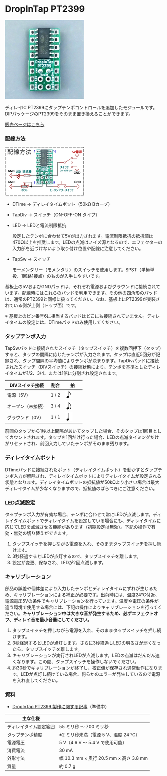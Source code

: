 ﻿# DropInTap PT2399

<img src="img/pic_DropInTapPT2399.jpg" width="50%"><br>

ディレイIC PT2399にタップテンポコントロールを追加したモジュールです。DIPパッケージのPT2399をそのまま置き換えることができます。

[販売ページはこちら](https://kanengomibako.booth.pm/items/7034304)



### 配線方法

<img src="img/wiring_DropInTapPT2399.png" width="50%"><br>

- DTime → ディレイタイムポット（50kΩ Bカーブ）

- TapDiv → スイッチ（ON-OFF-ON タイプ）

- LED → LEDと電流制限抵抗

  設定したテンポに合わせて5Vが出力されます。電流制限抵抗の抵抗値は470Ω以上を推奨します。LEDの点滅はノイズ源となるので、エフェクターの入力部を近づけないよう取り付け位置や配線に注意してください。

- TapSw → スイッチ

  モーメンタリー（モメンタリ）のスイッチを使用します。SPST（単極単投、1回路1接点）のものが入手しやすいです。

基板上の5VおよびGNDパッドは、それぞれ電源およびグラウンドに接続されています。配線時にはこれらのパッドを利用できます。その他の四角形のパッドは、通常のPT2399と同様に扱ってください。なお、基板上にPT2399が実装されている側が上側（トップ面）です。

※ 基板上のピン番号6に相当するパッドはどこにも接続されていません。ディレイタイムの設定には、DTimeパッドのみ使用してください。



### タップテンポ入力
TapSwパッドに接続されたスイッチ（タップスイッチ）を複数回押下（タップ）すると、タップの間隔に応じたテンポが入力されます。タップは直近5回分が記録され、タップ間隔の平均値によりテンポが決まります。TapDivパッドに接続されたスイッチ（DIVスイッチ）の接続状態により、テンポを基準としたディレイタイムが1/2、3/4、または1倍に分割され設定されます。

| DIVスイッチ接続    | 割合  | 拍                                           |
| ------------------ | ----- | -------------------------------------------- |
| 電源（5V）         | 1 / 2 | <img src="img/hachibu.png" width="50%">      |
| オープン（未接続） | 3 / 4 | <img src="img/futenhachibu.png" width="50%"> |
| グラウンド（0V）   | 1 / 1 | <img src="img/shibu.png" width="50%">        |

前回のタップから1秒以上間隔があいてタップした場合、そのタップは1回目としてカウントされます。タップを1回だけ行った場合、LEDの点滅タイミングだけがリセットされ、前回入力していたテンポがそのまま残ります。



### ディレイタイムポット

DTimeパッドに接続されたポット（ディレイタイムポット）を動かすとタップテンポ入力が解除され、ディレイタイムポットによりディレイタイムが設定される状態となります。ディレイタイムポットの抵抗値が50kΩより小さい場合は最大ディレイタイムが少なくなりますので、抵抗値のばらつきにご注意ください。



### LED点滅設定
タップテンポ入力が有効な場合、テンポに合わせて常にLEDが点滅します。ディレイタイムポットでディレイタイムを設定している場合にも、ディレイタイムに応じてLEDを点滅させる機能があります（初期設定は無効）。下記の操作で有効・無効の切り替えができます。

1. タップスイッチを押しながら電源を入れ、そのままタップスイッチを押し続けます。
2. 3秒経過するとLEDが点灯するので、タップスイッチを離します。
3. 設定が変更、保存され、LEDが2回点滅します。



### キャリブレーション

部品の誤差や個体差により入力したテンポとディレイタイムにずれが生じるため、キャリブレーションによる補正が必要です。出荷時には、温度24℃付近、電源電圧5Vの条件でキャリブレーションを行っています。温度や電圧の条件が違う環境で使用する場合には、下記の操作によりキャリブレーションを行ってください。**キャリブレーション中は大きな音が発生するため、必ずエフェクトオフ、ディレイ音を最小音量にしてください。**

1. タップスイッチを押しながら電源を入れ、そのままタップスイッチを押し続けます。
2. 3秒経過するとLEDが点灯します。さらに3秒経過しLEDの明るさが弱くなったら、タップスイッチを離します。
3. キャリブレーションが実行されLEDが点滅します。LEDの点滅はだんだん速くなります。この間、タップスイッチを操作しないでください。
4. 約30秒でキャリブレーションが終了し、校正値が保存され通常動作になります。LEDが点灯し続けている場合、何らかのエラーが発生しているので電源を入れ直してください。




### 資料
- [DropInTap PT2399 製作に関する記事]()（準備中）




| 主な仕様 |  |
| - | - |
| ディレイタイム設定範囲 | 55 ミリ秒 ～ 700 ミリ秒 |
| タップテンポ精度 | ±2 ミリ秒未満（電源 5 V、温度 24 ℃） |
| 電源電圧 | 5 V（4.6 V ～ 5.4 V で使用可能） |
| 消費電流 | 30 mA |
| 外形寸法 | 幅 10.3 mm × 奥行 20.5 mm × 高さ 3.8 mm |
| 質量 | 約 0.7 g |
